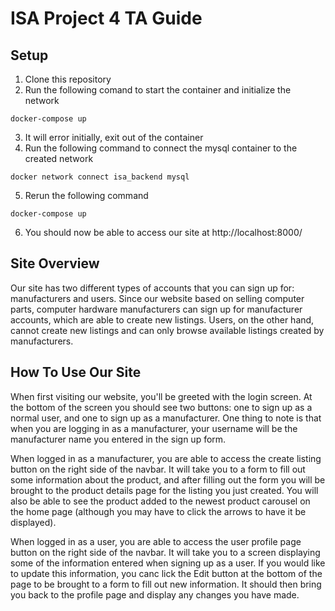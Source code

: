 # ISA Project 4 TA Guide

## Setup
1. Clone this repository
2. Run the following comand to start the container and initialize the network
```shell
docker-compose up
```  
3. It will error initially, exit out of the container
4. Run the following command to connect the mysql container to the created network
```shell
docker network connect isa_backend mysql
``` 
5. Rerun the following command
```shell
docker-compose up
```  
6. You should now be able to access our site at http://localhost:8000/

## Site Overview

Our site has two different types of accounts that you can sign up for: manufacturers and users. Since our website based on selling computer parts, computer hardware manufacturers can sign up for manufacturer accounts, which are able to create new listings. Users, on the other hand, cannot create new listings and can only browse available listings created by manufacturers.

## How To Use Our Site

When first visiting our website, you'll be greeted with the login screen. At the bottom of the screen you should see two buttons: one to sign up as a normal user, and one to sign up as a manufacturer. One thing to note is that when you are logging in as a manufacturer, your username will be the manufacturer name you entered in the sign up form.

When logged in as a manufacturer, you are able to access the create listing button on the right side of the navbar. It will take you to a form to fill out some information about the product, and after filling out the form you will be brought to the product details page for the listing you just created. You will also be able to see the product added to the newest product carousel on the home page (although you may have to click the arrows to have it be displayed).

When logged in as a user, you are able to access the user profile page button on the right side of the navbar. It will take you to a screen displaying some of the information entered when signing up as a user. If you would like to update this information, you canc lick the Edit button at the bottom of the page to be brought to a form to fill out new information. It should then bring you back to the profile page and display any changes you have made.


